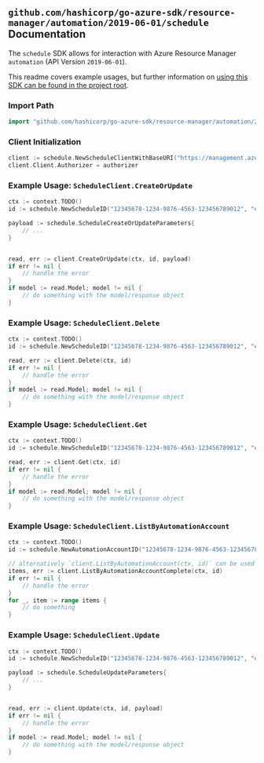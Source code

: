 
## `github.com/hashicorp/go-azure-sdk/resource-manager/automation/2019-06-01/schedule` Documentation

The `schedule` SDK allows for interaction with Azure Resource Manager `automation` (API Version `2019-06-01`).

This readme covers example usages, but further information on [using this SDK can be found in the project root](https://github.com/hashicorp/go-azure-sdk/tree/main/docs).

### Import Path

```go
import "github.com/hashicorp/go-azure-sdk/resource-manager/automation/2019-06-01/schedule"
```


### Client Initialization

```go
client := schedule.NewScheduleClientWithBaseURI("https://management.azure.com")
client.Client.Authorizer = authorizer
```


### Example Usage: `ScheduleClient.CreateOrUpdate`

```go
ctx := context.TODO()
id := schedule.NewScheduleID("12345678-1234-9876-4563-123456789012", "example-resource-group", "automationAccountName", "scheduleName")

payload := schedule.ScheduleCreateOrUpdateParameters{
	// ...
}


read, err := client.CreateOrUpdate(ctx, id, payload)
if err != nil {
	// handle the error
}
if model := read.Model; model != nil {
	// do something with the model/response object
}
```


### Example Usage: `ScheduleClient.Delete`

```go
ctx := context.TODO()
id := schedule.NewScheduleID("12345678-1234-9876-4563-123456789012", "example-resource-group", "automationAccountName", "scheduleName")

read, err := client.Delete(ctx, id)
if err != nil {
	// handle the error
}
if model := read.Model; model != nil {
	// do something with the model/response object
}
```


### Example Usage: `ScheduleClient.Get`

```go
ctx := context.TODO()
id := schedule.NewScheduleID("12345678-1234-9876-4563-123456789012", "example-resource-group", "automationAccountName", "scheduleName")

read, err := client.Get(ctx, id)
if err != nil {
	// handle the error
}
if model := read.Model; model != nil {
	// do something with the model/response object
}
```


### Example Usage: `ScheduleClient.ListByAutomationAccount`

```go
ctx := context.TODO()
id := schedule.NewAutomationAccountID("12345678-1234-9876-4563-123456789012", "example-resource-group", "automationAccountName")

// alternatively `client.ListByAutomationAccount(ctx, id)` can be used to do batched pagination
items, err := client.ListByAutomationAccountComplete(ctx, id)
if err != nil {
	// handle the error
}
for _, item := range items {
	// do something
}
```


### Example Usage: `ScheduleClient.Update`

```go
ctx := context.TODO()
id := schedule.NewScheduleID("12345678-1234-9876-4563-123456789012", "example-resource-group", "automationAccountName", "scheduleName")

payload := schedule.ScheduleUpdateParameters{
	// ...
}


read, err := client.Update(ctx, id, payload)
if err != nil {
	// handle the error
}
if model := read.Model; model != nil {
	// do something with the model/response object
}
```
